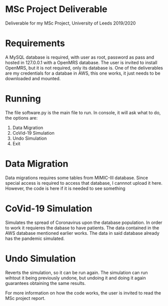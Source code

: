 # MSc Project Deliverable
Deliverable for my MSc Project, University of Leeds 2019/2020

# Requirements
A MySQL database is required, with user as root, password as pass and hosted in 127.0.0.1 with a OpenMRS database. The user is invited to install OpenMRS, but it is not required, only its database is. One of the deliverables are my credentials for a databae in AWS, this one works, it just needs to be downloaded and mounted.

# Running
The file software.py is the main file to run. In console, it will ask what to do, the options are:
1. Data Migration
2. CoVid-19 Simulation
3. Undo Simulation
4. Exit

# Data Migration
Data migrations requires some tables from MIMIC-III database. Since special access is required to access that database, I cannnot upload it here. However, the code is here if it is needed to see something

# CoVid-19 Simulation
Simulates the spread of Coronavirus  upon the database population. In order to work it requieres the dabase to have patients. The data contained in the AWS database mentioned earlier works. The data in said database already has the pandemic simulated.

# Undo Simulation
Reverts the simulation, so it can be run again. The simulation can run wihtout it being previously undone, but undoing it and doing it again guarantees obtaining the same results.

For more information on how the code works, the user is invited to read the MSc project report.
